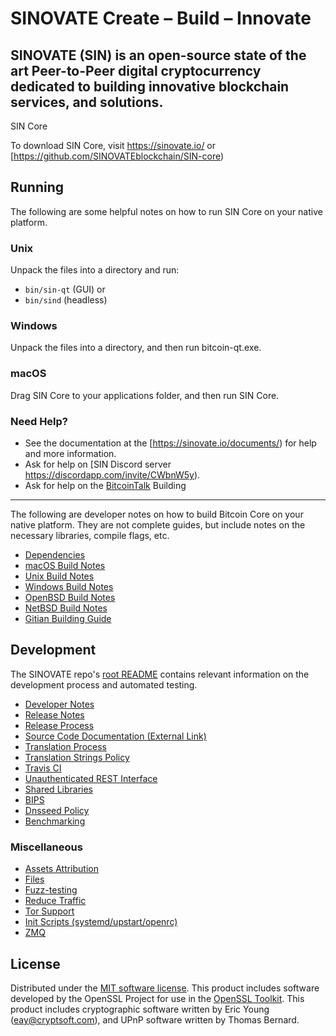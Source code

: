 
SINOVATE 
Create –  Build – Innovate
=============

SINOVATE (SIN) is an open-source state of the art Peer-to-Peer digital cryptocurrency dedicated to building innovative blockchain services, and solutions.
---------------------


SIN Core


To download SIN Core, visit https://sinovate.io/ or [https://github.com/SINOVATEblockchain/SIN-core)

Running
---------------------
The following are some helpful notes on how to run SIN Core on your native platform.

### Unix

Unpack the files into a directory and run:

- `bin/sin-qt` (GUI) or
- `bin/sind` (headless)

### Windows

Unpack the files into a directory, and then run bitcoin-qt.exe.

### macOS

Drag SIN Core to your applications folder, and then run SIN Core.

### Need Help?

* See the documentation at the [https://sinovate.io/documents/)
for help and more information.
* Ask for help on [SIN Discord server https://discordapp.com/invite/CWbnW5y).
* Ask for help on the [BitcoinTalk](https://bitcointalk.org/index.php?topic=5147827.new#new)
Building
---------------------
The following are developer notes on how to build Bitcoin Core on your native platform. They are not complete guides, but include notes on the necessary libraries, compile flags, etc.

- [Dependencies](dependencies.md)
- [macOS Build Notes](build-osx.md)
- [Unix Build Notes](build-unix.md)
- [Windows Build Notes](build-windows.md)
- [OpenBSD Build Notes](build-openbsd.md)
- [NetBSD Build Notes](build-netbsd.md)
- [Gitian Building Guide](gitian-building.md)

Development
---------------------
The SINOVATE repo's [root README](/README.md) contains relevant information on the development process and automated testing.

- [Developer Notes](developer-notes.md)
- [Release Notes](release-notes.md)
- [Release Process](release-process.md)
- [Source Code Documentation (External Link)](https://dev.visucore.com/bitcoin/doxygen/)
- [Translation Process](translation_process.md)
- [Translation Strings Policy](translation_strings_policy.md)
- [Travis CI](travis-ci.md)
- [Unauthenticated REST Interface](REST-interface.md)
- [Shared Libraries](shared-libraries.md)
- [BIPS](bips.md)
- [Dnsseed Policy](dnsseed-policy.md)
- [Benchmarking](benchmarking.md)



### Miscellaneous
- [Assets Attribution](assets-attribution.md)
- [Files](files.md)
- [Fuzz-testing](fuzzing.md)
- [Reduce Traffic](reduce-traffic.md)
- [Tor Support](tor.md)
- [Init Scripts (systemd/upstart/openrc)](init.md)
- [ZMQ](zmq.md)

License
---------------------
Distributed under the [MIT software license](/COPYING).
This product includes software developed by the OpenSSL Project for use in the [OpenSSL Toolkit](https://www.openssl.org/). This product includes
cryptographic software written by Eric Young ([eay@cryptsoft.com](mailto:eay@cryptsoft.com)), and UPnP software written by Thomas Bernard.
